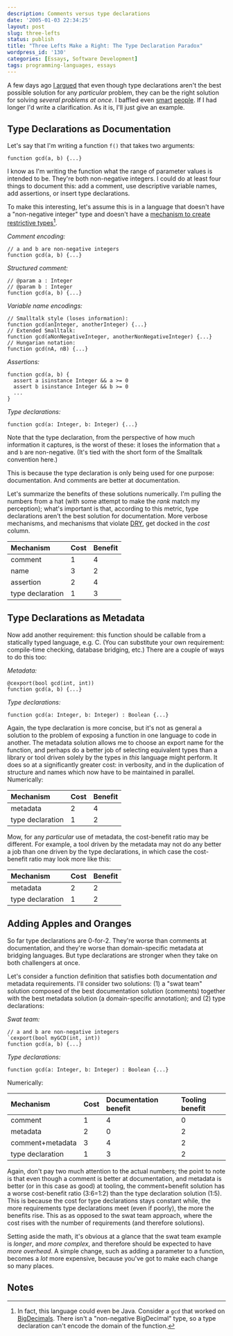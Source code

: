 ```yaml
---
description: Comments versus type declarations
date: '2005-01-03 22:34:25'
layout: post
slug: three-lefts
status: publish
title: "Three Lefts Make a Right: The Type Declaration Paradox"
wordpress_id: '130'
categories: [Essays, Software Development]
tags: programming-languages, essays
---
```


A few days ago [I argued](/2004/12/type-declaration-compromise) that even though type declarations aren't the best possible solution for any _particular_ problem, they can be the right solution for solving _several problems at once_.  I baffled even [smart](http://patricklogan.blogspot.com/2005/01/more-than-two-wrongs-might-make-right.html) [people](http://www.cincomsmalltalk.com/blog/blogView?showComments=true&entry;=3282205449).  If I had longer I'd write a clarification.  As it is, I'll just give an example.

## Type Declarations as Documentation

Let's say that I'm writing a function `f()` that takes two arguments:

    function gcd(a, b) {...}

I know as I'm writing the function what the range of parameter values is intended to be.  They're both non-negative integers.  I could do at least four things to document this: add a comment, use descriptive variable names, add assertions, or insert type declarations.

To make this interesting, let's assume this is in a language that doesn't have a "non-negative integer" type and doesn't have a [mechanism to create restrictive types](http://gauss.gwydiondylan.org/books/drm/drm_46.html)[^1].

*Comment encoding:*

    // a and b are non-negative integers
    function gcd(a, b) {...}

*Structured comment:*

    // @param a : Integer
    // @param b : Integer
    function gcd(a, b) {...}

*Variable name encodings:*

    // Smalltalk style (loses information):
    function gcd(anInteger, anotherInteger) {...}
    // Extended Smalltalk:
    function gcd(aNonNegativeInteger, anotherNonNegativeInteger) {...}
    // Hungarian notation:
    function gcd(nA, nB) {...}

*Assertions:*

    function gcd(a, b) {
      assert a isinstance Integer && a >= 0
      assert b isinstance Integer && b >= 0
      ...
    }

*Type declarations:*

    function gcd(a: Integer, b: Integer) {...}

Note that the type declaration, from the perspective of how much information it captures, is the worst of these: it loses the information that `a` and `b` are non-negative.  (It's tied with the short form of the Smalltalk convention here.)

This is because the type declaration is only being used for one purpose: documentation.  And comments are better at documentation.

Let's summarize the benefits of these solutions numerically.  I'm pulling the numbers from a hat (with some attempt to make the _rank_ match my perception); what's important is that, according to this metric, type declarations aren't the best solution for documentation.  More verbose mechanisms, and mechanisms that violate [DRY](http://c2.com/cgi/wiki?DontRepeatYourself), get docked in the _cost_ column.

| Mechanism        | Cost | Benefit |
| :-               | :-   | :-      |
| comment          | 1    | 4       |
| name             | 3    | 2       |
| assertion        | 2    | 4       |
| type declaration | 1    | 3       |

## Type Declarations as Metadata

Now add another requirement: this function should be callable from a statically typed language, e.g. C.  (You can substitute your own requirement: compile-time checking, database bridging, etc.)  There are a couple of ways to do this too:

*Metadata:*

    @cexport(bool gcd(int, int))
    function gcd(a, b) {...}

*Type declarations:*

    function gcd(a: Integer, b: Integer) : Boolean {...}

Again, the type declaration is more concise, but it's not as general a solution to the problem of exposing a function in one language to code in another.  The metadata solution allows me to choose an export name for the function, and perhaps do a better job of selecting equivalent types than a library or tool driven solely by the types in _this_ language might perform.  It does so at a significantly greater cost: in verbosity, and in the duplication of structure and names which now have to be maintained in parallel.  Numerically:

| Mechanism        | Cost | Benefit |
| :-               | :-   | :-      |
| metadata         | 2    | 4       |
| type declaration | 1    | 2       |

Mow, for any _particular_ use of metadata, the cost-benefit ratio may be different.  For example, a tool driven by the metadata may not do any better a job than one driven by the type declarations, in which case the cost-benefit ratio may look more like this:

| Mechanism        | Cost | Benefit |
| :-               | :-   | :-      |
| metadata         | 2    | 2       |
| type declaration | 1    | 2       |

## Adding Apples and Oranges

So far type declarations are 0-for-2.  They're worse than comments at documentation, and they're worse than domain-specific metadata at bridging languages.  But type declarations are stronger when they take on both challengers at once.

Let's consider a function definition that satisfies both documentation _and_ metadata requirements.  I'll consider two solutions: (1) a "swat team" solution composed of the best documentation solution (comments) together with the best metadata solution (a domain-specific annotation); and (2) type declarations:

*Swat team:*

    // a and b are non-negative integers
    `cexport(bool myGCD(int, int))
    function gcd(a, b) {...}

*Type declarations:*

    function gcd(a: Integer, b: Integer) : Boolean {...}

Numerically:

| Mechanism        | Cost | Documentation benefit | Tooling benefit |
| :-               | :-   | :-                    | :-              |
| comment          | 1    | 4                     | 0               |
| metadata         | 2    | 0                     | 2               |
| comment+metadata | 3    | 4                     | 2               |
| type declaration | 1    | 3                     | 2               |

Again, don't pay two much attention to the actual numbers; the point to note is that even though a comment is better at documentation, and metadata is better (or in this case as good) at tooling, the comment+benefit solution has a worse cost-benefit ratio (3:6=1:2) than the type declaration solution (1:5).  This is because the cost for type declarations stays constant while, the more requirements type declarations meet (even if poorly), the more the benefits rise.  This as as opposed to the swat team approach, where the cost rises with the number of requirements (and therefore solutions).

Setting aside the math, it's obvious at a glance that the swat team example is _longer_, and _more complex_, and therefore should be expected to have _more overhead_.  A simple change, such as adding a parameter to a function, becomes a _lot_ more expensive, because you've got to make each change so many places.

## Notes

[^1]: In fact, this language could even be Java.  Consider a `gcd` that worked on [BigDecimals](http://java.sun.com/j2se/1.4.2/docs/api/java/math/BigDecimal.html).  There isn't a "non-negative BigDecimal" type, so a type declaration can't encode the domain of the function.
